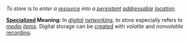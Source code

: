 *To store* is to *enter a [resource](https://github.com/gcassel/Modular-Organization-Terminology/blob/master/terms/resource.md) into a [persistent](https://github.com/gcassel/Modular-Organization-Terminology/blob/master/terms/persist.md) [addressable](https://github.com/gcassel/Modular-Organization-Terminology/blob/master/terms/address.md) [location](https://github.com/gcassel/Modular-Organization-Terminology/blob/master/terms/location.md)*.

**[Specialized](https://github.com/gcassel/Modular-Organization-Terminology/blob/master/terms/specialize.md) Meaning:** In *[digital](https://github.com/gcassel/Modular-Organization-Terminology/blob/master/terms/digital.md) [networking](https://github.com/gcassel/Modular-Organization-Terminology/blob/master/terms/network.md)*, *to store* especially refers to *[media](https://github.com/gcassel/Modular-Organization-Terminology/blob/master/terms/media.md) [items](https://github.com/gcassel/Modular-Organization-Terminology/blob/master/terms/item.md)*.  Digital storage can be [created](https://github.com/gcassel/Modular-Organization-Terminology/blob/master/terms/create.md) with *volatile* and *nonvolatile* [recording](https://github.com/gcassel/Modular-Organization-Terminology/blob/master/terms/record.md).
